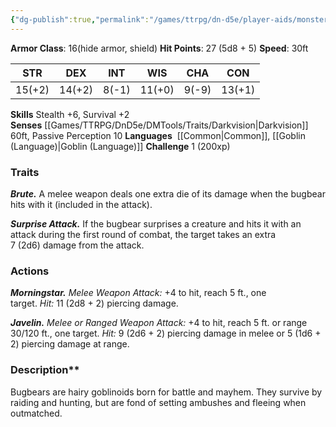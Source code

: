 ```yaml
---
{"dg-publish":true,"permalink":"/games/ttrpg/dn-d5e/player-aids/monsters/bugbear/","tags":["ttrpg/dnd/5e","statblock","monster"],"noteIcon":""}
---
```



**Armor Class**:  16(hide armor, shield)
**Hit Points**:  27 (5d8 + 5)
**Speed**: 30ft

|  STR   | DEX    | INT | WIS| CHA | CON |
| --- | --- | --- | --- | --- | --- | 
| 15(+2)    | 14(+2)    | 8(-1)     | 11(+0) | 9(-9) | 13(+1) |

**Skills** Stealth +6, Survival +2
**Senses** [[Games/TTRPG/DnD5e/DMTools/Traits/Darkvision\|Darkvision]] 60ft, Passive Perception 10
**Languages**   [[Common\|Common]], [[Goblin (Language)\|Goblin (Language)]]
**Challenge** 1 (200xp)

### Traits
_**Brute.**_ A melee weapon deals one extra die of its damage when the bugbear hits with it (included in the attack).

_**Surprise Attack.**_ If the bugbear surprises a creature and hits it with an attack during the first round of combat, the target takes an extra 7 (2d6) damage from the attack.

### Actions
_**Morningstar.** Melee Weapon Attack:_ +4 to hit, reach 5 ft., one target. _Hit:_ 11 (2d8 + 2) piercing damage.

_**Javelin.** Melee or Ranged Weapon Attack:_ +4 to hit, reach 5 ft. or range 30/120 ft., one target. _Hit:_ 9 (2d6 + 2) piercing damage in melee or 5 (1d6 + 2) piercing damage at range.

### Description**
Bugbears are hairy goblinoids born for battle and mayhem. They survive by raiding and hunting, but are fond of setting ambushes and fleeing when outmatched.
